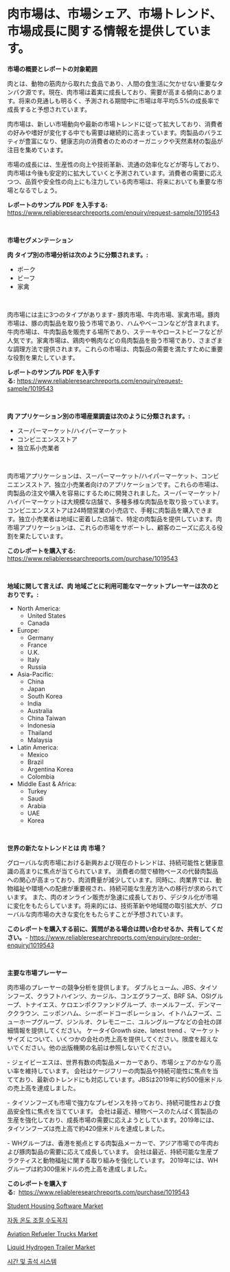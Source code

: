 <p><h1>肉市場は、市場シェア、市場トレンド、市場成長に関する情報を提供しています。</h1></p><p><strong>市場の概要とレポートの対象範囲</strong></p>
<p><p>肉とは、動物の筋肉から取れた食品であり、人間の食生活に欠かせない重要なタンパク源です。現在、肉市場は着実に成長しており、需要が高まる傾向にあります。将来の見通しも明るく、予測される期間中に市場は年平均5.5%の成長率で成長すると予想されています。</p><p>肉市場は、新しい市場動向や最新の市場トレンドに従って拡大しており、消費者の好みや嗜好が変化する中でも需要は継続的に高まっています。肉製品のバラエティが豊富になり、健康志向の消費者のためのオーガニックや天然素材の製品が注目を集めています。</p><p>市場の成長には、生産性の向上や技術革新、流通の効率化などが寄与しており、肉市場は今後も安定的に拡大していくと予測されています。消費者の需要に応えつつ、品質や安全性の向上にも注力している肉市場は、将来においても重要な市場となるでしょう。</p></p>
<p><strong>レポートのサンプル PDF を入手する:</strong> <a href="https://www.reliableresearchreports.com/enquiry/request-sample/1019543">https://www.reliableresearchreports.com/enquiry/request-sample/1019543</a></p>
<p>&nbsp;</p>
<p><strong>市場セグメンテーション</strong></p>
<p><strong>肉 タイプ別の市場分析は次のように分類されます。:</strong></p>
<p><ul><li>ポーク</li><li>ビーフ</li><li>家禽</li></ul></p>
<p>&nbsp;</p>
<p><p>肉市場には主に3つのタイプがあります- 豚肉市場、牛肉市場、家禽市場。豚肉市場は、豚の肉製品を取り扱う市場であり、ハムやベーコンなどが含まれます。牛肉市場は、牛肉製品を販売する場所であり、ステーキやローストビーフなどが人気です。家禽市場は、鶏肉や鴨肉などの鳥肉製品を扱う市場であり、さまざまな調理方法で提供されます。これらの市場は、肉製品の需要を満たすために重要な役割を果たしています。</p></p>
<p><strong>レポートのサンプル PDF を入手する:</strong>&nbsp;<a href="https://www.reliableresearchreports.com/enquiry/request-sample/1019543">https://www.reliableresearchreports.com/enquiry/request-sample/1019543</a></p>
<p>&nbsp;</p>
<p><strong> 肉 アプリケーション別の市場産業調査は次のように分類されます。:</strong></p>
<p><ul><li>スーパーマーケット/ハイパーマーケット</li><li>コンビニエンスストア</li><li>独立系小売業者</li></ul></p>
<p>&nbsp;</p>
<p><p>肉市場アプリケーションは、スーパーマーケット/ハイパーマーケット、コンビニエンスストア、独立小売業者向けのアプリケーションです。これらの市場は、肉製品の注文や購入を容易にするために開発されました。スーパーマーケット/ハイパーマーケットは大規模な店舗で、多種多様な肉製品を取り扱っています。コンビニエンスストアは24時間営業の小売店で、手軽に肉製品を購入できます。独立小売業者は地域に密着した店舗で、特定の肉製品を提供しています。肉市場アプリケーションは、これらの市場をサポートし、顧客のニーズに応える役割を果たしています。</p></p>
<p><strong>このレポートを購入する:</strong>&nbsp; <a href="https://www.reliableresearchreports.com/purchase/1019543">https://www.reliableresearchreports.com/purchase/1019543</a></p>
<p>&nbsp;</p>
<p><strong>地域に関して言えば、肉 地域ごとに利用可能なマーケットプレーヤーは次のとおりです。:</strong></p>
<p><ul>
    <li>
        North America:
        <ul>
            <li>United States</li>
            <li>Canada</li>
        </ul>
    </li>
    <li>
        Europe:
        <ul>
            <li>Germany</li>
            <li>France</li>
            <li>U.K.</li>
            <li>Italy</li>
            <li>Russia</li>
        </ul>
    </li>
    <li>
        Asia-Pacific:
        <ul>
            <li>China</li>
            <li>Japan</li>
            <li>South Korea</li>
            <li>India</li>
            <li>Australia</li>
            <li>China Taiwan</li>
            <li>Indonesia</li>
            <li>Thailand</li>
            <li>Malaysia</li>
        </ul>
    </li>
    <li>
        Latin America:
        <ul>
            <li>Mexico</li>
            <li>Brazil</li>
            <li>Argentina Korea</li>
            <li>Colombia</li>
        </ul>
    </li>
    <li>
        Middle East & Africa:
        <ul>
            <li>Turkey</li>
            <li>Saudi</li>
            <li>Arabia</li>
            <li>UAE</li>
            <li>Korea</li>
        </ul>
    </li>
    </ul></p>
<p>&nbsp;</p>
<p><strong>世界の新たなトレンドとは 肉 市場？</strong></p>
<p><p>グローバルな肉市場における新興および現在のトレンドは、持続可能性と健康意識の高まりに焦点が当てられています。 消費者の間で植物ベースの代替肉製品への関心が高まっており、肉消費量が減少しています。同時に、肉業界では、動物福祉や環境への配慮が重要視され、持続可能な生産方法への移行が求められています。 また、肉のオンライン販売が急速に成長しており、デジタル化が市場に変化をもたらしています。将来的には、技術革新や地域間の取引拡大が、グローバルな肉市場の大きな変化をもたらすことが予想されています。</p></p>
<p><strong>このレポートを購入する前に、質問がある場合は問い合わせるか、共有してください。</strong>- <a href="https://www.reliableresearchreports.com/enquiry/pre-order-enquiry/1019543">https://www.reliableresearchreports.com/enquiry/pre-order-enquiry/1019543</a></p>
<p>&nbsp;</p>
<p><strong>主要な市場プレーヤー</strong></p>
<p><p>肉市場のプレーヤーの競争分析を提供します。 ダブルヒューム、JBS、タイソンフーズ、クラフトハインツ、カージル、コンエグラフーズ、BRF SA、OSIグループ、トナイエス、ケロエンポクファンドグループ、ホーメルフーズ、デンマーククラウン、ニッポンハム、シーボードコーポレーション、イトハムフーズ、ニューホープグループ、ジンルオ、クレモニーニ、ユルングループなどの会社の詳細情報を提供してください。 ケータイGrowth size、latest trend 、マーケットサイズ について、いくつかの会社の売上高を提供してください。限度を超えないでください。他の出版機関の名前は参照しないでください。</p><p>- ジェイビーエスは、世界有数の肉製品メーカーであり、市場シェアのかなり高い率を維持しています。 会社はケージフリーの肉製品や持続可能性に焦点を当てており、最新のトレンドにも対応しています。JBSは2019年に約500億米ドルの売上高を達成しました。</p><p>- タイソンフーズも市場で強力なプレゼンスを持っており、持続可能性および食品安全性に焦点を当てています。 会社は最近、植物ベースのたんぱく質製品の生産を強化しており、成長市場の需要に応えようとしています。2019年には、タイソンフーズは売上高で約420億米ドルを達成しました。</p><p>- WHグループは、香港を拠点とする肉製品メーカーで、アジア市場での牛肉および豚肉製品の需要に応えて成長しています。 会社は最近、持続可能な生産プラクティスと動物福祉に関する取り組みを強化しています。 2019年には、WHグループは約300億米ドルの売上高を達成しました。</p></p>
<p><strong>このレポートを購入する:</strong>&nbsp;&nbsp;<a href="https://www.reliableresearchreports.com/purchase/1019543">https://www.reliableresearchreports.com/purchase/1019543</a></p>
<p><p><a href="https://issuu.com/reportprime-2/docs/student-housing-software-market-size-2030.pptx">Student Housing Software Market</a></p><p><a href="https://github.com/oajzkywllm460/Market-Research-Report-List-1/blob/main/9854417187692.md">자동 온도 조절 수도꼭지</a></p><p><a href="https://github.com/CliffMedina6/Market-Research-Report-List-3/blob/main/aviation-refueler-trucks-market.md">Aviation Refueler Trucks Market</a></p><p><a href="https://github.com/provorikovar/Market-Research-Report-List-3/blob/main/liquid-hydrogen-trailer-market.md">Liquid Hydrogen Trailer Market</a></p><p><a href="https://github.com/vsr06p4p49/Market-Research-Report-List-1/blob/main/6399121187693.md">시간 및 출석 시스템</a></p></p>